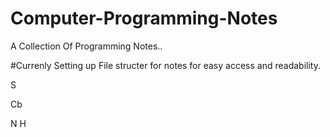 # Computer-Programming-Notes
A Collection Of Programming Notes..

#Currenly Setting up File structer for notes for easy access and readability.

S

Cb

N
H
